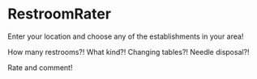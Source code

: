 # RestroomRater

Enter your location and choose any of the establishments in your area!

How many restrooms?! What kind?! Changing tables?! Needle disposal?!

Rate and comment!
